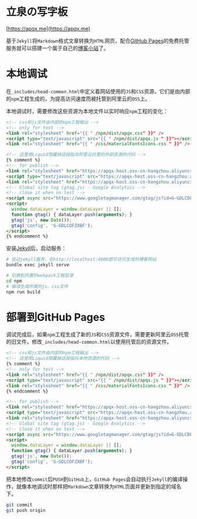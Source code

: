 # 立泉の写字板

[https://apqx.me](https://apqx.me)

基于`Jekyll`将`Markdown`格式文章转换为`HTML`网页，配合[GitHub Pages](https://pages.github.com)的免费托管服务就可以搭建一个属于自己的[博客小站](https://apqx.me)了。

# 本地调试

在`_includes/head-common.html`中定义着网站使用的`JS`和`CSS`资源，它们是由内部的`npm`工程生成的，为提高访问速度而被托管到阿里云的`OSS`上。

本地调试时，需要修改这些资源为本地文件以实时响应`npm`工程的变化：

```html
<!-- css和js文件由内部的npm工程输出 -->
<!-- only for test -->
<link rel="stylesheet" href="{{ " /npm/dist/apqx.css" }}" />
<script type="text/javascript" src="{{ " /npm/dist/apqx.js " }}"></script>
<link rel="stylesheet" href="{{ " /css/materialFontsIcons.css " }}" />

<!-- 这里用Liquid隐藏掉这段指向阿里云托管的外部资源的代码 -->
{% comment %}
<!-- for publish -->
<link rel="stylesheet" href="https://apqx-host.oss-cn-hangzhou.aliyuncs.com/blog/apqx.css" />
<script type="text/javascript" src="https://apqx-host.oss-cn-hangzhou.aliyuncs.com/blog/apqx.js"></script>
<link rel="stylesheet" href="https://apqx-host.oss-cn-hangzhou.aliyuncs.com/blog/materialFontsIcons.css" />
<!-- Global site tag (gtag.js) - Google Analytics -->
<!-- close it when on test -->
<script async src="https://www.googletagmanager.com/gtag/js?id=G-GDLCDFZXBF"></script>
<script>
  window.dataLayer = window.dataLayer || [];
  function gtag() { dataLayer.push(arguments); }
  gtag('js', new Date());
  gtag('config', 'G-GDLCDFZXBF');
</script>
{% endcomment %}
```

安装[Jekyll](https://jekyllrb.com/docs/installation/macos/)后，启动服务：

```sh
# 启动jekyll服务，在http://localhost:4000即可访问生成的博客网站
bundle exec jekyll serve

# 切换到内置的webpack工程目录
cd npm
# 编译生成所需的js、css文件
npm run build
```

# 部署到GitHub Pages

调试完成后，如果`npm`工程生成了新的`JS`和`CSS`资源文件，需要更新阿里云`OSS`托管的旧文件，修改`_includes/head-common.html`以使用托管后的资源文件。

```html
<!-- css和js文件由内部的npm工程输出 -->
<!-- 这里用Liquid隐藏掉这段指向本地资源的代码 -->
{% comment %}
<!-- only for test -->
<link rel="stylesheet" href="{{ " /npm/dist/apqx.css" }}" />
<script type="text/javascript" src="{{ " /npm/dist/apqx.js " }}"></script>
<link rel="stylesheet" href="{{ " /css/materialFontsIcons.css " }}" />
{% endcomment %}

<!-- for publish -->
<link rel="stylesheet" href="https://apqx-host.oss-cn-hangzhou.aliyuncs.com/blog/apqx.css" />
<script type="text/javascript" src="https://apqx-host.oss-cn-hangzhou.aliyuncs.com/blog/apqx.js"></script>
<link rel="stylesheet" href="https://apqx-host.oss-cn-hangzhou.aliyuncs.com/blog/materialFontsIcons.css" />
<!-- Global site tag (gtag.js) - Google Analytics -->
<!-- close it when on test -->
<script async src="https://www.googletagmanager.com/gtag/js?id=G-GDLCDFZXBF"></script>
<script>
  window.dataLayer = window.dataLayer || [];
  function gtag() { dataLayer.push(arguments); }
  gtag('js', new Date());
  gtag('config', 'G-GDLCDFZXBF');
</script>
```

把本地修改`commit`后`PUSH`到`GitHub`上，`GitHub Pages`会自动执行`Jekyll`的编译操作，就像本地调试时那样把`Markdown`文章转换为`HTML`页面并更新到指定的域名下。

```sh
git commit
git push origin
```